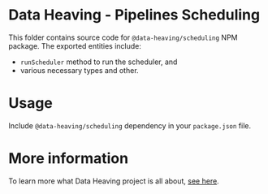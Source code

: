 # Data Heaving - Pipelines Scheduling
This folder contains source code for `@data-heaving/scheduling` NPM package.
The exported entities include:
- `runScheduler` method to run the scheduler, and
- various necessary types and other.

# Usage
Include `@data-heaving/scheduling` dependency in your `package.json` file.

# More information
To learn more what Data Heaving project is all about, [see here](https://github.com/DataHeaving/orchestration).